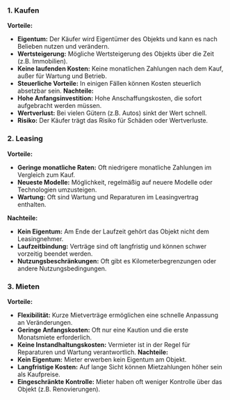 ### 1. Kaufen
**Vorteile:**
- **Eigentum:** Der Käufer wird Eigentümer des Objekts und kann es nach Belieben nutzen und verändern.
- **Wertsteigerung:** Mögliche Wertsteigerung des Objekts über die Zeit (z.B. Immobilien).
- **Keine laufenden Kosten:** Keine monatlichen Zahlungen nach dem Kauf, außer für Wartung und Betrieb.
- **Steuerliche Vorteile:** In einigen Fällen können Kosten steuerlich absetzbar sein.
**Nachteile:**
- **Hohe Anfangsinvestition:** Hohe Anschaffungskosten, die sofort aufgebracht werden müssen.
- **Wertverlust:** Bei vielen Gütern (z.B. Autos) sinkt der Wert schnell.
- **Risiko:** Der Käufer trägt das Risiko für Schäden oder Wertverluste.

### 2. Leasing
**Vorteile:**
- **Geringe monatliche Raten:** Oft niedrigere monatliche Zahlungen im Vergleich zum Kauf.
- **Neueste Modelle:** Möglichkeit, regelmäßig auf neuere Modelle oder Technologien umzusteigen.
- **Wartung:** Oft sind Wartung und Reparaturen im Leasingvertrag enthalten.

**Nachteile:**
- **Kein Eigentum:** Am Ende der Laufzeit gehört das Objekt nicht dem Leasingnehmer.
- **Laufzeitbindung:** Verträge sind oft langfristig und können schwer vorzeitig beendet werden.
- **Nutzungsbeschränkungen:** Oft gibt es Kilometerbegrenzungen oder andere Nutzungsbedingungen.

### 3. Mieten
**Vorteile:**
- **Flexibilität:** Kurze Mietverträge ermöglichen eine schnelle Anpassung an Veränderungen.
- **Geringe Anfangskosten:** Oft nur eine Kaution und die erste Monatsmiete erforderlich.
- **Keine Instandhaltungskosten:** Vermieter ist in der Regel für Reparaturen und Wartung verantwortlich.
**Nachteile:**
- **Kein Eigentum:** Mieter erwerben kein Eigentum am Objekt.
- **Langfristige Kosten:** Auf lange Sicht können Mietzahlungen höher sein als Kaufpreise.
- **Eingeschränkte Kontrolle:** Mieter haben oft weniger Kontrolle über das Objekt (z.B. Renovierungen).

